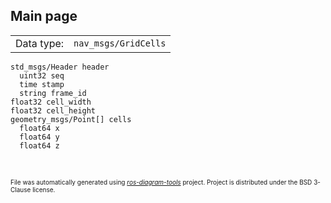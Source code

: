 <!--
File was automatically generated using 'ros-diagram-tools' project.
Project is distributed under the BSD 3-Clause license.
-->

## Main page

|     |     |
| --- | --- |
| Data type: | `nav_msgs/GridCells` |

```
std_msgs/Header header
  uint32 seq
  time stamp
  string frame_id
float32 cell_width
float32 cell_height
geometry_msgs/Point[] cells
  float64 x
  float64 y
  float64 z


```


</br>
<font size="1">
File was automatically generated using <a href="https://github.com/anetczuk/ros-diagram-tools"><i>ros-diagram-tools</i></a> project.
Project is distributed under the BSD 3-Clause license.
</font>
